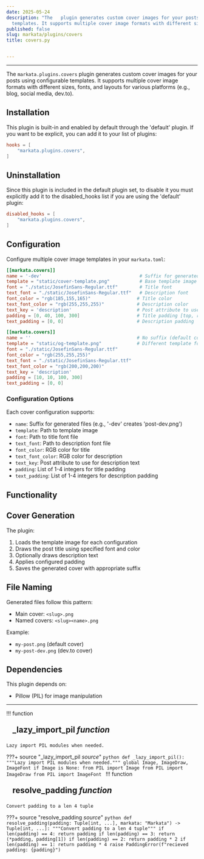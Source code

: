 ```yaml
---
date: 2025-05-24
description: "The   plugin generates custom cover images for your posts using configurable
  templates. It supports multiple cover image formats with different sizes, fonts,\u2026"
published: false
slug: markata/plugins/covers
title: covers.py


---
```


---

The `markata.plugins.covers` plugin generates custom cover images for your posts using
configurable templates. It supports multiple cover image formats with different sizes,
fonts, and layouts for various platforms (e.g., blog, social media, dev.to).

## Installation

This plugin is built-in and enabled by default through the 'default' plugin.
If you want to be explicit, you can add it to your list of plugins:

```toml
hooks = [
    "markata.plugins.covers",
]
```

## Uninstallation

Since this plugin is included in the default plugin set, to disable it you must explicitly
add it to the disabled_hooks list if you are using the 'default' plugin:

```toml
disabled_hooks = [
    "markata.plugins.covers",
]
```

## Configuration

Configure multiple cover image templates in your `markata.toml`:

```toml
[[markata.covers]]
name = '-dev'                                    # Suffix for generated files
template = "static/cover-template.png"           # Base template image
font = "./static/JosefinSans-Regular.ttf"        # Title font
text_font = "./static/JosefinSans-Regular.ttf"   # Description font
font_color = "rgb(185,155,165)"                 # Title color
text_font_color = "rgb(255,255,255)"            # Description color
text_key = 'description'                        # Post attribute to use for description
padding = [0, 40, 100, 300]                     # Title padding [top, right, bottom, left]
text_padding = [0, 0]                           # Description padding

[[markata.covers]]
name = ''                                       # No suffix (default cover)
template = "static/og-template.png"             # Different template for social media
font = "./static/JosefinSans-Regular.ttf"
font_color = "rgb(255,255,255)"
text_font = "./static/JosefinSans-Regular.ttf"
text_font_color = "rgb(200,200,200)"
text_key = 'description'
padding = [10, 10, 100, 300]
text_padding = [0, 0]
```

### Configuration Options

Each cover configuration supports:
- `name`: Suffix for generated files (e.g., '-dev' creates 'post-dev.png')
- `template`: Path to template image
- `font`: Path to title font file
- `text_font`: Path to description font file
- `font_color`: RGB color for title
- `text_font_color`: RGB color for description
- `text_key`: Post attribute to use for description text
- `padding`: List of 1-4 integers for title padding
- `text_padding`: List of 1-4 integers for description padding

## Functionality

## Cover Generation

The plugin:
1. Loads the template image for each configuration
2. Draws the post title using specified font and color
3. Optionally draws description text
4. Applies configured padding
5. Saves the generated cover with appropriate suffix

## File Naming

Generated files follow this pattern:
- Main cover: `<slug>.png`
- Named covers: `<slug><name>.png`

Example:
- `my-post.png` (default cover)
- `my-post-dev.png` (dev.to cover)

## Dependencies

This plugin depends on:
- Pillow (PIL) for image manipulation

---

!!! function
    <h2 id="_lazy_import_pil" class="admonition-title" style="margin: 0; padding: .5rem 1rem;">_lazy_import_pil <em class="small">function</em></h2>

    Lazy import PIL modules when needed.

???+ source "_lazy_import_pil <em class='small'>source</em>"
    ```python
    def _lazy_import_pil():
        """Lazy import PIL modules when needed."""
        global Image, ImageDraw, ImageFont
        if Image is None:
            from PIL import Image
            from PIL import ImageDraw
            from PIL import ImageFont
    ```
!!! function
    <h2 id="resolve_padding" class="admonition-title" style="margin: 0; padding: .5rem 1rem;">resolve_padding <em class="small">function</em></h2>

    Convert padding to a len 4 tuple

???+ source "resolve_padding <em class='small'>source</em>"
    ```python
    def resolve_padding(padding: Tuple[int, ...], markata: "Markata") -> Tuple[int, ...]:
        """Convert padding to a len 4 tuple"""
        if len(padding) == 4:
            return padding
        if len(padding) == 3:
            return (*padding, padding[1])
        if len(padding) == 2:
            return padding * 2
        if len(padding) == 1:
            return padding * 4
        raise PaddingError(f"recieved padding: {padding}")
    ```